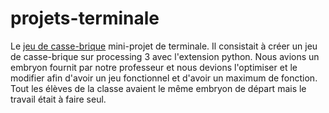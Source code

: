 # projets-terminale
Le [jeu de casse-brique](projets-terminale/casse-brique/main.py) mini-projet de terminale. Il consistait à créer un jeu de casse-brique sur processing 3 avec l'extension python. Nous avions un embryon fournit par notre professeur et nous devions l'optimiser et le modifier afin d'avoir un jeu fonctionnel et d'avoir un maximum de fonction. Tout les élèves de la classe avaient le même embryon de départ mais le travail était à faire seul.
